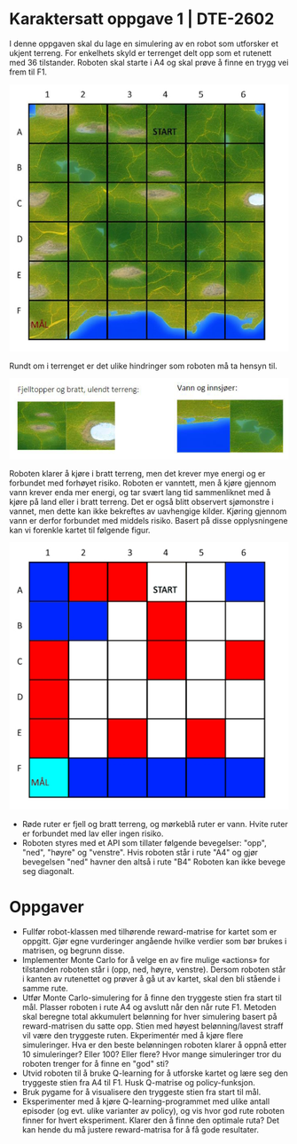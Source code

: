 
# Karaktersatt oppgave 1 | DTE-2602

I denne oppgaven skal du lage en simulering av en robot som utforsker et ukjent
terreng. For enkelhets skyld er terrenget delt opp som et rutenett med 36
tilstander. Roboten skal starte i A4 og skal prøve å finne en trygg vei frem til
F1.

![image](./map.jpg)

Rundt om i terrenget er det ulike hindringer som roboten må ta hensyn til.

![image](map2.jpg)

Roboten klarer å kjøre i bratt terreng, men det krever mye energi og er
forbundet med forhøyet risiko. Roboten er vanntett, men å kjøre gjennom vann
krever enda mer energi, og tar svært lang tid sammenliknet med å kjøre på land
eller i bratt terreng. Det er også blitt observert sjømonstre i vannet, men
dette kan ikke bekreftes av uavhengige kilder. Kjøring gjennom vann er derfor
forbundet med middels risiko. Basert på disse opplysningene kan vi forenkle
kartet til følgende figur.

![image](grid.jpg)

* Røde ruter er fjell og bratt terreng, og mørkeblå ruter er vann. Hvite ruter
  er forbundet med lav eller ingen risiko.
* Roboten styres med et API som tillater følgende bevegelser: "opp", "ned",
  "høyre" og "venstre". Hvis roboten står i rute "A4" og gjør bevegelsen "ned"
  havner den altså i rute "B4" Roboten kan ikke bevege seg diagonalt.

# Oppgaver
* Fullfør robot-klassen med tilhørende reward-matrise for kartet som er oppgitt.
  Gjør egne vurderinger angående hvilke verdier som bør brukes i matrisen, og
  begrunn disse.
* Implementer Monte Carlo for å velge en av fire mulige «actions» for tilstanden
  roboten står i (opp, ned, høyre, venstre). Dersom roboten står i kanten av
  rutenettet og prøver å gå ut av kartet, skal den bli stående i samme rute.
* Utfør Monte Carlo-simulering for å finne den tryggeste stien fra start til
  mål. Plasser roboten i rute A4 og avslutt når den når rute F1. Metoden skal
  beregne total akkumulert belønning for hver simulering basert på
  reward-matrisen du satte opp. Stien med høyest belønning/lavest straff vil
  være den tryggeste ruten. Ekperimentér med å kjøre flere simuleringer. Hva er
  den beste belønningen roboten klarer å oppnå etter 10 simuleringer? Eller 100?
  Eller flere? Hvor mange simuleringer tror du roboten trenger for å finne en
  "god" sti?
* Utvid roboten til å bruke Q-learning for å utforske kartet og lære seg den
  tryggeste stien fra A4 til F1. Husk Q-matrise og policy-funksjon.
* Bruk pygame for å visualisere den tryggeste stien fra start til mål.
* Eksperimenter med å kjøre Q-learning-programmet med ulike antall episoder (og
  evt. ulike varianter av policy), og vis hvor god rute roboten finner for hvert
  eksperiment. Klarer den å finne den optimale ruta? Det kan hende du må justere
  reward-matrisa for å få gode resultater.
